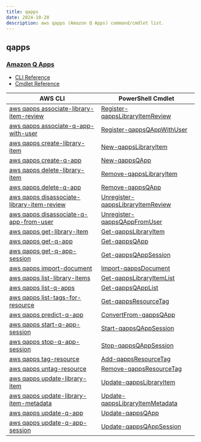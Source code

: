 ```yaml
---
title: qapps
date: 2024-10-20
description: aws qapps (Amazon Q Apps) command/cmdlet list.
---
```


## qapps

### [Amazon Q Apps](https://aws.amazon.com/q/business/)

* [CLI Reference](https://awscli.amazonaws.com/v2/documentation/api/latest/reference/qapps/index.html)
* [Cmdlet Reference](https://docs.aws.amazon.com/powershell/latest/reference/items/QApps_cmdlets.html)

|AWS CLI|PowerShell Cmdlet|
|----|----|
|[aws qapps associate-library-item-review](https://awscli.amazonaws.com/v2/documentation/api/latest/reference/qapps/associate-library-item-review.html)|[Register-qappsLibraryItemReview](https://docs.aws.amazon.com/powershell/latest/reference/items/Register-qappsLibraryItemReview.html)|
|[aws qapps associate-q-app-with-user](https://awscli.amazonaws.com/v2/documentation/api/latest/reference/qapps/associate-q-app-with-user.html)|[Register-qappsQAppWithUser](https://docs.aws.amazon.com/powershell/latest/reference/items/Register-qappsQAppWithUser.html)|
|[aws qapps create-library-item](https://awscli.amazonaws.com/v2/documentation/api/latest/reference/qapps/create-library-item.html)|[New-qappsLibraryItem](https://docs.aws.amazon.com/powershell/latest/reference/items/New-qappsLibraryItem.html)|
|[aws qapps create-q-app](https://awscli.amazonaws.com/v2/documentation/api/latest/reference/qapps/create-q-app.html)|[New-qappsQApp](https://docs.aws.amazon.com/powershell/latest/reference/items/New-qappsQApp.html)|
|[aws qapps delete-library-item](https://awscli.amazonaws.com/v2/documentation/api/latest/reference/qapps/delete-library-item.html)|[Remove-qappsLibraryItem](https://docs.aws.amazon.com/powershell/latest/reference/items/Remove-qappsLibraryItem.html)|
|[aws qapps delete-q-app](https://awscli.amazonaws.com/v2/documentation/api/latest/reference/qapps/delete-q-app.html)|[Remove-qappsQApp](https://docs.aws.amazon.com/powershell/latest/reference/items/Remove-qappsQApp.html)|
|[aws qapps disassociate-library-item-review](https://awscli.amazonaws.com/v2/documentation/api/latest/reference/qapps/disassociate-library-item-review.html)|[Unregister-qappsLibraryItemReview](https://docs.aws.amazon.com/powershell/latest/reference/items/Unregister-qappsLibraryItemReview.html)|
|[aws qapps disassociate-q-app-from-user](https://awscli.amazonaws.com/v2/documentation/api/latest/reference/qapps/disassociate-q-app-from-user.html)|[Unregister-qappsQAppFromUser](https://docs.aws.amazon.com/powershell/latest/reference/items/Unregister-qappsQAppFromUser.html)|
|[aws qapps get-library-item](https://awscli.amazonaws.com/v2/documentation/api/latest/reference/qapps/get-library-item.html)|[Get-qappsLibraryItem](https://docs.aws.amazon.com/powershell/latest/reference/items/Get-qappsLibraryItem.html)|
|[aws qapps get-q-app](https://awscli.amazonaws.com/v2/documentation/api/latest/reference/qapps/get-q-app.html)|[Get-qappsQApp](https://docs.aws.amazon.com/powershell/latest/reference/items/Get-qappsQApp.html)|
|[aws qapps get-q-app-session](https://awscli.amazonaws.com/v2/documentation/api/latest/reference/qapps/get-q-app-session.html)|[Get-qappsQAppSession](https://docs.aws.amazon.com/powershell/latest/reference/items/Get-qappsQAppSession.html)|
|[aws qapps import-document](https://awscli.amazonaws.com/v2/documentation/api/latest/reference/qapps/import-document.html)|[Import-qappsDocument](https://docs.aws.amazon.com/powershell/latest/reference/items/Import-qappsDocument.html)|
|[aws qapps list-library-items](https://awscli.amazonaws.com/v2/documentation/api/latest/reference/qapps/list-library-items.html)|[Get-qappsLibraryItemList](https://docs.aws.amazon.com/powershell/latest/reference/items/Get-qappsLibraryItemList.html)|
|[aws qapps list-q-apps](https://awscli.amazonaws.com/v2/documentation/api/latest/reference/qapps/list-q-apps.html)|[Get-qappsQAppList](https://docs.aws.amazon.com/powershell/latest/reference/items/Get-qappsQAppList.html)|
|[aws qapps list-tags-for-resource](https://awscli.amazonaws.com/v2/documentation/api/latest/reference/qapps/list-tags-for-resource.html)|[Get-qappsResourceTag](https://docs.aws.amazon.com/powershell/latest/reference/items/Get-qappsResourceTag.html)|
|[aws qapps predict-q-app](https://awscli.amazonaws.com/v2/documentation/api/latest/reference/qapps/predict-q-app.html)|[ConvertFrom-qappsQApp](https://docs.aws.amazon.com/powershell/latest/reference/items/ConvertFrom-qappsQApp.html)|
|[aws qapps start-q-app-session](https://awscli.amazonaws.com/v2/documentation/api/latest/reference/qapps/start-q-app-session.html)|[Start-qappsQAppSession](https://docs.aws.amazon.com/powershell/latest/reference/items/Start-qappsQAppSession.html)|
|[aws qapps stop-q-app-session](https://awscli.amazonaws.com/v2/documentation/api/latest/reference/qapps/stop-q-app-session.html)|[Stop-qappsQAppSession](https://docs.aws.amazon.com/powershell/latest/reference/items/Stop-qappsQAppSession.html)|
|[aws qapps tag-resource](https://awscli.amazonaws.com/v2/documentation/api/latest/reference/qapps/tag-resource.html)|[Add-qappsResourceTag](https://docs.aws.amazon.com/powershell/latest/reference/items/Add-qappsResourceTag.html)|
|[aws qapps untag-resource](https://awscli.amazonaws.com/v2/documentation/api/latest/reference/qapps/untag-resource.html)|[Remove-qappsResourceTag](https://docs.aws.amazon.com/powershell/latest/reference/items/Remove-qappsResourceTag.html)|
|[aws qapps update-library-item](https://awscli.amazonaws.com/v2/documentation/api/latest/reference/qapps/update-library-item.html)|[Update-qappsLibraryItem](https://docs.aws.amazon.com/powershell/latest/reference/items/Update-qappsLibraryItem.html)|
|[aws qapps update-library-item-metadata](https://awscli.amazonaws.com/v2/documentation/api/latest/reference/qapps/update-library-item-metadata.html)|[Update-qappsLibraryItemMetadata](https://docs.aws.amazon.com/powershell/latest/reference/items/Update-qappsLibraryItemMetadata.html)|
|[aws qapps update-q-app](https://awscli.amazonaws.com/v2/documentation/api/latest/reference/qapps/update-q-app.html)|[Update-qappsQApp](https://docs.aws.amazon.com/powershell/latest/reference/items/Update-qappsQApp.html)|
|[aws qapps update-q-app-session](https://awscli.amazonaws.com/v2/documentation/api/latest/reference/qapps/update-q-app-session.html)|[Update-qappsQAppSession](https://docs.aws.amazon.com/powershell/latest/reference/items/Update-qappsQAppSession.html)|

